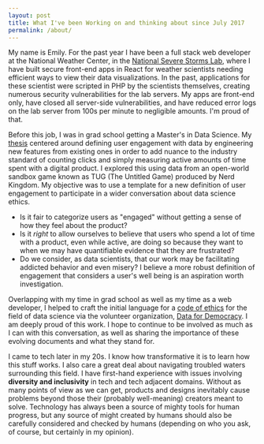 ```yaml
---
layout: post
title: What I've been Working on and thinking about since July 2017
permalink: /about/
---
```


My name is Emily. For the past year I have been a full stack web developer at the National Weather Center, in the [National Severe Storms Lab](https://www.nssl.noaa.gov), where I have built secure front-end apps in React for weather scientists needing efficient ways to view their data visualizations. In the past, applications for these scientist were scripted in PHP by the scientists themselves, creating numerous security vulnerabilities for the lab servers. My apps are front-end only, have closed all server-side vulnerabilities, and have reduced error logs on the lab server from 100s per minute to negligible amounts. I'm proud of that.

Before this job, I was in grad school getting a Master's in Data Science. My [thesis](https://shareok.org/handle/11244/50805) centered around defining user engagement with data by engineering new features from existing ones in order to add nuance to the industry standard of counting clicks and simply measuring active amounts of time spent with a digital product. I explored this using data from an open-world sandbox game known as TUG (The Untitled Game) produced by Nerd Kingdom. My objective was to use a template for a new definition of user engagement to participate in a wider conversation about data science ethics.
- Is it fair to categorize users as "engaged" without getting a sense of how they feel about the product?
- Is it *right* to allow ourselves to believe that users who spend a lot of time with a product, even while active, are doing so because they want to when we may have quantifiable evidence that they are frustrated?
- Do we consider, as data scientists, that our work may be facilitating addicted behavior and even misery? I believe a more robust definition of engagement that considers a user's well being is an aspiration worth investigation.

Overlapping with my time in grad school as well as my time as a web developer, I helped to craft the initial language for a [code of ethics](https://t.co/r8SdY2OKTh) for the field of data science via the volunteer organization, [Data for Democracy](http://datafordemocracy.org/projects/ethics.html). I am deeply proud of this work. I hope to continue to be involved as much as I can with this conversation, as well as sharing the importance of these evolving documents and what they stand for.

I came to tech later in my 20s. I know how transformative it is to learn how this stuff works. I also care a great deal about navigating troubled waters surrounding this field. I have first-hand experience with issues involving **diversity and inclusivity** in tech and tech adjacent domains. Without as many points of view as we can get, products and designs inevitably cause problems beyond those their (probably well-meaning) creators meant to solve. Technology has always been a source of mighty tools for human progress, but any source of might created by humans should also be carefully considered and checked by humans (depending on who you ask, of course, but certainly in my opinion).
